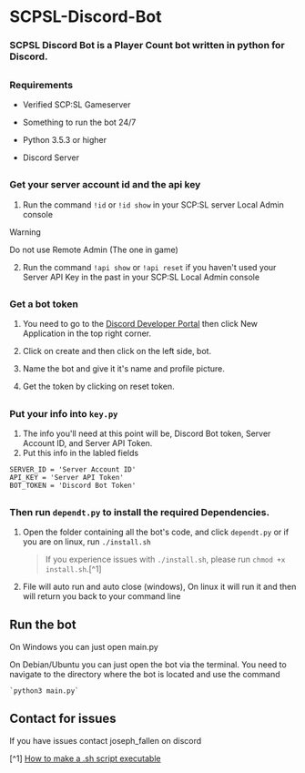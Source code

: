 # SCPSL-Discord-Bot
### SCPSL Discord Bot is a Player Count bot written in python for Discord.
##
### Requirements

* Verified SCP:SL Gameserver

* Something to run the bot 24/7

* Python 3.5.3 or higher

* Discord Server

##
### Get your server account id and the api key

1. Run the command `!id` or `!id show` in your SCP:SL server Local Admin console
>[!WARNING]
> Do not use Remote Admin (The one in game)
2. Run the command `!api show` or `!api reset` if you haven't used your Server API Key in the past in your SCP:SL Local Admin console

##
### Get a bot token

  1. You need to go to the [Discord Developer Portal](https://discord.com/developers/applications) then click New Application in the top right corner.
  
  2. Click on create and then click on the left side, bot.
  
  3. Name the bot and give it it's name and profile picture.
  
  4. Get the token by clicking on reset token.
##
### Put your info into `key.py`
  1. The info you'll need at this point will be, Discord Bot token, Server Account ID, and Server API Token.
  2. Put this info in the labled fields
    
    SERVER_ID = 'Server Account ID'
    API_KEY = 'Server API Token'
    BOT_TOKEN = 'Discord Bot Token'

##
### Then run `dependt.py` to install the required Dependencies.
  1. Open the folder containing all the bot's code, and click `dependt.py` or if you are on linux, run `./install.sh`
     > If you experience issues with `./install.sh`, please run `chmod +x install.sh`.[^1]
  3. File will auto run and auto close (windows), On linux it will run it and then will return you back to your command line

##
## Run the bot
  
   On Windows you can just open main.py

   On Debian/Ubuntu you can just open the bot via the terminal. You need to navigate to the directory where the bot is located and use the command
   
    `python3 main.py`


##
## Contact for issues
If you have issues contact joseph_fallen on discord

[^1] [How to make a .sh script executable](https://askubuntu.com/questions/229589/how-to-make-a-file-e-g-a-sh-script-executable-so-it-can-be-run-from-a-termi)

